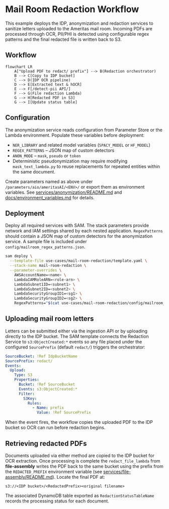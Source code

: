 # Mail Room Redaction Workflow

This example deploys the IDP, anonymization and redaction services to sanitize
letters uploaded to the Ameritas mail room. Incoming PDFs are processed through
OCR, PII/PHI is detected using configurable regex patterns and the final
redacted file is written back to S3.

## Workflow

```mermaid
flowchart LR
    A["Upload PDF to redact/ prefix"] --> B(Redaction orchestrator)
    B --> C[Copy to IDP bucket]
    C --> D(IDP OCR pipeline)
    D --> E[Extracted text & hOCR]
    E --> F[/detect-pii API/]
    F --> G(File redaction Lambda)
    G --> H[Redacted PDF in S3]
    G --> I[Update status table]
```

## Configuration

The anonymization service reads configuration from Parameter Store or the Lambda
environment. Populate these variables before deployment:

- `NER_LIBRARY` and related model variables (`SPACY_MODEL` or `HF_MODEL`)
- `REGEX_PATTERNS` – JSON map of custom detectors
- `ANON_MODE` – `mask`, `pseudo` or `token`
- Deterministic pseudonymization may require modifying
  `mask_text_lambda.py` to reuse replacements for repeated entities
  within the same document.

Create parameters named as above under `/parameters/aio/ameritasAI/<ENV>/` or
export them as environment variables. See
[services/anonymization/README.md](../../services/anonymization/README.md) and
[docs/environment_variables.md](../../docs/environment_variables.md#sensitive-info-detection)
for details.

## Deployment

Deploy all required services with SAM. The stack parameters provide network and
IAM settings shared by each nested application. `RegexPatterns` should contain a
JSON map of custom detectors for the anonymization service. A sample file is
included under `config/mailroom_regex_patterns.json`.

```bash
sam deploy \
  --template-file use-cases/mail-room-redaction/template.yaml \
  --stack-name mail-room-redaction \
  --parameter-overrides \
    AWSAccountName=<name> \
    LambdaIAMRoleARN=<role-arn> \
    LambdaSubnet1ID=<subnet1> \
    LambdaSubnet2ID=<subnet2> \
    LambdaSecurityGroupID1=<sg1> \
    LambdaSecurityGroupID2=<sg2> \
    RegexPatterns="$(cat use-cases/mail-room-redaction/config/mailroom_regex_patterns.json)"
```

## Uploading mail room letters

Letters can be submitted either via the ingestion API or by uploading
directly to the IDP bucket. The SAM template connects the Redaction Service to
`s3:ObjectCreated:*` events so any file placed under the configured
`SourcePrefix` (default `redact/`) triggers the orchestrator:

```yaml
SourceBucket: !Ref IdpBucketName
SourcePrefix: redact/
Events:
  Upload:
    Type: S3
    Properties:
      Bucket: !Ref SourceBucket
      Events: s3:ObjectCreated:*
      Filter:
        S3Key:
          Rules:
            - Name: prefix
              Value: !Ref SourcePrefix
```

When the event fires, the workflow copies the uploaded PDF to the IDP bucket so
OCR can run before redaction begins.

## Retrieving redacted PDFs

Documents uploaded via either method are copied to the IDP bucket for OCR
extraction. Once processing is complete the `redact_file_lambda` from
**file-assembly** writes the PDF back to the same bucket using the prefix from
the `REDACTED_PREFIX` environment variable (see
[services/file-assembly/README.md](../../services/file-assembly/README.md#environment-variable)).
Locate the final PDF at:

```
s3://<IDP bucket>/<RedactedPrefix><original filename>
```

The associated DynamoDB table exported as `RedactionStatusTableName` records the
processing status for each document.
